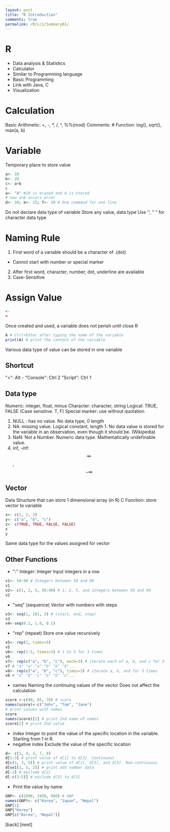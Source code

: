 ```yaml
---
layout: post
title: "R Introduction"
comments: true
permalink: /R/Lc1/Summary01/
---
```

# R
- Data analysis & Statistics
- Calculator
- Similar to Programming language
- Basic Programming
- Link with Java, C
- Visualization
# Calculation
Basic Arithmetic: +, -, *, /, ^, %%(mod)
Comments: #
Function: log(), sqrt(), max(a, b)
# Variable
Temporary place to store value
```r
a<- 10
b<- 20
c<- a+b
c
a<- "A" #10 is erased and A is stored
# now a+b occurs error
d<- 10; e<- 15; f<- 20 # One command for one line
```
Do not declare data type of variable
Store any value, data type
Use '', " " for character data type
# Naming Rule
1. First word of a variable should be a character of .(dot)
- Cannot start with number or special marker
2. After first word, character, number, dot, underline are available
3. Case-Sensitive
# Assign Value
```r
<-
=
```
Once created and used, a variable does not perish until close R
```r
A # Ctrl+Enter after typing the name of the variable
print(A) # print the content of the variable
```
Various data type of value can be stored in one variable
## Shortcut
"<": Alt -
"Console": Ctrl 2
"Script": Ctrl 1
## Data type
Numeric: integer, float, minus
Character: character, string
Logical: TRUE, FALSE (Case sensitive. T, F)
Special marker: use without quotation
1. NULL : has no value. No data type, 0 length
2. NA: missing value. Logical constant, length 1. No data value is stored for the variable in an observation, even though it should be. (Wikipedia)
3. NaN: Not a Number. Numeric data type. Mathematically undefinable value.
4. inf, -inf: $$\infty$$, $$-\infty$$
## Vector
Data Structure that can store 1 dimensional array (in R)
C Function: store vector to variable
```r
x<- c(1, 2, 3)
y<- c("a", "b", "c")
z<- c(TRUE, TRUE, FALSE, FALSE)
x
y
```
Same data type for the values assigned for vector

## Other Functions
* ":"
Integer: Integer
Input integers in a row
```r
v1<- 50:90 # Integers between 50 and 90
v1
v2<- c(1, 2, 5, 50:90) # 1, 2, 5, and integers between 50 and 90
v2
```
* "seq" (sequence)
Vector with numbers with steps
```r
v3<- seq(1, 101, 3) # (start, end, step)
v3
v4<-seq(0.1, 1.0, 0.1)
```
* "rep" (repeat)
Store one value recursively
```r
v5<- rep(1, times=5)
v5
v6<- rep(1:5, times=3) # 1 to 5 for 3 times
v6
v7<- rep(c("a", "b", "c"), each=3) # iterate each of a, b, and c for 3 times
v7 # "a" "a" "a" "b" "b" "b"...
v8<- rep(c("a", "b", "c"), times=3) # iterate a, b, and for 3 times
v8 # "a" "b" "c" "a" "b" "c"...
```
* names
Naming the continuing values of the vector
Does not affect the calculation
```r
score <-c(90, 85, 70) # score
names(score)<-c("John", "Tom", "Jane")
# print values with names
score
names(score)[2] # print 2nd name of names
score[2] # print 2nd value
```
* index
Integer to point the value of the specific location in the variable.
Starting from 1 in R.
* negative index
Exclude the value of the specific location
```r
d<- c(1, 4, 3, 7, 8)
d[1:3] # print value of d[1] to d[3]. Continuous
d[c(1, 3, 5)] # print value of d[1], d[3], and d[5]. Non-continuous
d[se1(1, 5, 2)] # print odd number data
d[-2] # exclude d[2]
d[-c(3:5)] # exclude d[3] to d[5]
```
* Print the value by name
```r
GNP<- c(2090, 2450, 960) # GNP
names(GNP)<- c("Korea", "Japan", "Nepal")
GNP[1]
GNP["Korea"]
GNP[c("Korea", "Nepal")]
```

[back]
[next]
